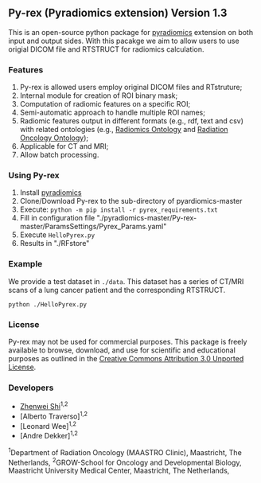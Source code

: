 ## Py-rex (Pyradiomics extension) Version 1.3

This is an open-source python package for [pyradiomics](https://github.com/Radiomics/pyradiomics) extension on both input and output sides.
With this pacakge we aim to allow users to use origial DICOM file and RTSTRUCT for radiomics calculation. 

### Features
1. Py-rex is allowed users employ original DICOM files and RTstruture;
2. Internal module for creation of ROI binary mask;
3. Computation of radiomic features on a specific ROI;
4. Semi-automatic approach to handle multiple ROI names;
5. Radiomic features output in different formats (e.g., rdf, text and csv) with related ontologies (e.g., [Radiomics Ontology](https://bioportal.bioontology.org/ontologies/ROO) and [Radiation Oncology Ontology](https://bioportal.bioontology.org/ontologies/RO));
6. Applicable for CT and MRI;
7. Allow batch processing.

### Using Py-rex

1. Install [pyradiomics](https://github.com/Radiomics/pyradiomics)
2. Clone/Download Py-rex to the sub-directory of pyardiomics-master
3. Execute: `python -m pip install -r pyrex_requirements.txt`
4. Fill in configuration file "./pyradiomics-master/Py-rex-master/ParamsSettings/Pyrex_Params.yaml"
5. Execute `HelloPyrex.py`
6. Results in "./RFstore"

		
### Example
We provide a test dataset in `./data`. This dataset has a series of CT/MRI scans of a lung cancer patient and the corresponding RTSTRUCT.

```
python ./HelloPyrex.py
```
### License

Py-rex may not be used for commercial purposes. This package is freely available to browse, download, and use for scientific 
and educational purposes as outlined in the [Creative Commons Attribution 3.0 Unported License](https://creativecommons.org/licenses/by/3.0/).

### Developers
 - [Zhenwei Shi](https://github.com/zhenweishi)<sup>1,2</sup>
 - [Alberto Traverso]<sup>1,2</sup>
 - [Leonard Wee]<sup>1,2</sup>
 - [Andre Dekker]<sup>1,2</sup>
 
<sup>1</sup>Department of Radiation Oncology (MAASTRO Clinic), Maastricht, The Netherlands,
<sup>2</sup>GROW-School for Oncology and Developmental Biology, Maastricht University Medical Center, Maastricht, The Netherlands,

